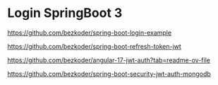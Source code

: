 # Login SpringBoot 3

https://github.com/bezkoder/spring-boot-login-example

https://github.com/bezkoder/spring-boot-refresh-token-jwt

https://github.com/bezkoder/angular-17-jwt-auth?tab=readme-ov-file

https://github.com/bezkoder/spring-boot-security-jwt-auth-mongodb
